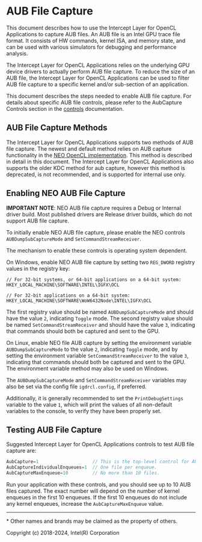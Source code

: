 # AUB File Capture

This document describes how to use the Intercept Layer for OpenCL Applications to
capture AUB files.  An AUB file is an Intel GPU trace file format.  It consists of
HW commands, kernel ISA, and memory state, and can be used with various simulators
for debugging and performance analysis.

The Intercept Layer for OpenCL Applications relies on the underlying GPU device
drivers to actually perform AUB file capture.  To reduce the size of an AUB file,
the Intercept Layer for OpenCL Applications can be used to filter AUB file capture
to a specific kernel and/or sub-section of an application.

This document describes the steps needed to enable AUB file capture.  For details
about specific AUB file controls, please refer to the AubCapture Controls section
in the [controls](controls.md) documentation.

## AUB File Capture Methods

The Intercept Layer for OpenCL Applications supports two methods of AUB file
capture.  The newest and default method relies on AUB capture functionality in
the [NEO OpenCL implementation](https://github.com/intel/compute-runtime).  This
method is described in detail in this document.  The Intercept Layer for OpenCL
Applications also supports the older KDC method for aub capture, however this
method is deprecated, is not recommended, and is supported for internal use only.

## Enabling NEO AUB File Capture

**IMPORTANT NOTE**: NEO AUB file capture requires a Debug or Internal driver build.
Most published drivers are Release driver builds, which do not support AUB file capture.

To initially enable NEO AUB file capture, please enable the NEO controls
`AUBDumpSubCaptureMode` and `SetCommandStreamReceiver`.

The mechanism to enable these controls is operating system dependent.

On Windows, enable NEO AUB file capture by setting two `REG_DWORD` registry values
in the registry key:

```
// For 32-bit systems, or 64-bit applications on a 64-bit system:
HKEY_LOCAL_MACHINE\SOFTWARE\INTEL\IGFX\OCL

// For 32-bit applications on a 64-bit system:
HKEY_LOCAL_MACHINE\SOFTWARE\WoW6432Node\INTEL\IGFX\OCL
```

The first registry value should be named `AUBDumpSubCaptureMode` and should have the
value `2`, indicating `Toggle` mode.
The second registry value should be named `SetCommandStreamReceiver` and should have
the value `3`, indicating that commands should both be captured and sent to the GPU.

On Linux, enable NEO file AUB capture by setting the environment variable
`AUBDumpSubCaptureMode` to the value `2`, indicating `Toggle` mode, and by setting
the environment variable `SetCommandStreamReceiver` to the value `3`, indicating that
commands should both be captured and sent to the GPU.
The environment variable method may also be used on Windows.

The `AUBDumpSubCaptureMode` and `SetCommandStreamReceiver` variables may also be set
via the config file `igdrcl.config`, if preferred.

Additionally, it is generally recommended to set the `PrintDebugSettings` variable to
the value `1`, which will print the values of all non-default variables to the console,
to verify they have been properly set.

## Testing AUB File Capture

Suggested Intercept Layer for OpenCL Applications controls to test AUB file capture are:

```c
AubCapture=1                    // This is the top-level control for AUB Capture.
AubCaptureIndividualEnqueues=1  // One file per enqueue.
AubCaptureMaxEnqueue=10         // No more than 10 files.
```

Run your application with these controls, and you should see up to 10 AUB files
captured.
The exact number will depend on the number of kernel enqueues in the first 10 enqueues.
If the first 10 enqueues do not include any kernel enqueues, increase the
`AubCaptureMaxEnqueue` value.

---

\* Other names and brands may be claimed as the property of others.

Copyright (c) 2018-2024, Intel(R) Corporation
